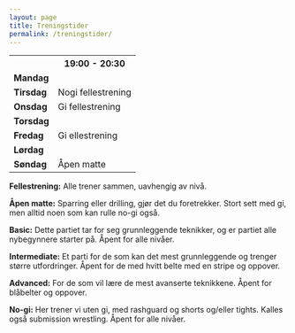 ```yaml
---
layout: page
title: Treningstider
permalink: /treningstider/
---
```


<table>
<tr><th></th><th>19:00 - 20:30</th><!--th>19:30 - 21:00</th --></tr>
<tr><td style="font-weight: bold;">Mandag</td><td></td><!-- td></td --></tr>
<tr><td style="font-weight: bold;">Tirsdag</td><td>Nogi fellestrening</td><!-- td>Nogi intermediate</td --></tr>
<tr><td style="font-weight: bold;">Onsdag</td><td>Gi fellestrening</td><!-- td>Gi intermediate</td --></tr>
<tr><td style="font-weight: bold;">Torsdag</td><td></td><!-- td></td --></tr>
<tr><td style="font-weight: bold;">Fredag</td><td>Gi ellestrening</td><!-- td></td --></tr>
<tr><td style="font-weight: bold;">Lørdag</td><td></td><!-- td></td --></tr>
<tr><td style="font-weight: bold;">Søndag</td><td>Åpen matte</td><!-- td></td --></tr>
</table>

<b>Fellestrening:</b> Alle trener sammen, uavhengig av nivå.

<b>Åpen matte:</b> Sparring eller drilling, gjør det du foretrekker. Stort sett med gi, men alltid noen som kan rulle no-gi også.

<b>Basic:</b> Dette partiet tar for seg grunnleggende teknikker, og er partiet alle nybegynnere starter på. Åpent for alle nivåer.

<b>Intermediate:</b> Et parti for de som kan det mest grunnleggende og trenger større utfordringer. Åpent for de med hvitt belte med en stripe og oppover.

<b>Advanced:</b> For de som vil lære de mest avanserte teknikkene. Åpent for blåbelter og oppover.

<b>No-gi:</b> Her trener vi uten gi, med rashguard og shorts og/eller tights. Kalles også submission wrestling. Åpent for alle nivåer.
